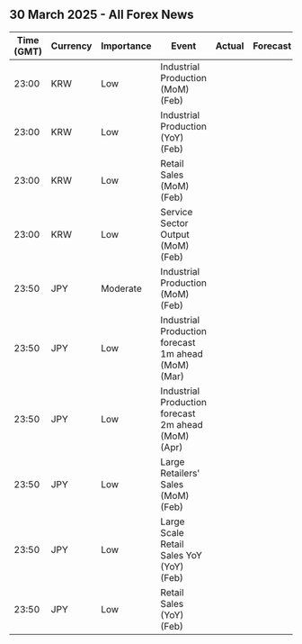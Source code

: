 ## 30 March 2025 - All Forex News

| Time (GMT) | Currency | Importance | Event | Actual | Forecast | Previous |
|------|----------|------------|-------|--------|----------|----------|
| 23:00 | KRW | Low | Industrial Production (MoM) (Feb) |  |  | -2.3% |
| 23:00 | KRW | Low | Industrial Production (YoY) (Feb) |  |  | -4.1% |
| 23:00 | KRW | Low | Retail Sales (MoM) (Feb) |  |  | -0.6% |
| 23:00 | KRW | Low | Service Sector Output (MoM) (Feb) |  |  | -0.8% |
| 23:50 | JPY | Moderate | Industrial Production (MoM) (Feb) |  |  | -1.1% |
| 23:50 | JPY | Low | Industrial Production forecast 1m ahead (MoM) (Mar) |  |  | 5.0% |
| 23:50 | JPY | Low | Industrial Production forecast 2m ahead (MoM) (Apr) |  |  | -2.0% |
| 23:50 | JPY | Low | Large Retailers' Sales (MoM) (Feb) |  |  | 0.5% |
| 23:50 | JPY | Low | Large Scale Retail Sales YoY (YoY) (Feb) |  |  | 5.0% |
| 23:50 | JPY | Low | Retail Sales (YoY) (Feb) |  |  | 4.4% |
